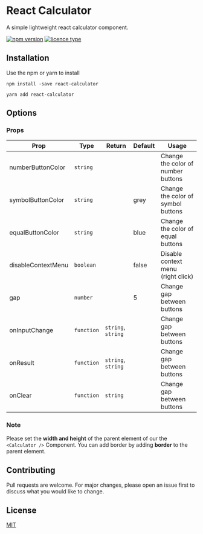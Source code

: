 # React Calculator

A simple lightweight react calculator component.

[![npm version](https://img.shields.io/badge/npm-1.0.0-blue.svg)](https://www.npmjs.com/package/react-calculator)
[![licence type](https://img.shields.io/badge/licence-MIT-yellow.svg)](https://www.npmjs.com/package/react-calculator)

## Installation

Use the npm or yarn to install

```
npm install -save react-calculator
```
```
yarn add react-calculator
```

## Options

### Props
|Prop|Type|Return|Default|Usage|
|----|----|------|-------|-----|
|numberButtonColor |`string`  |                  |     |Change the color of number buttons|
|symbolButtonColor |`string`  |                  |grey |Change the color of symbol buttons|
|equalButtonColor  |`string`  |                  |blue |Change the color of equal buttons |
|disableContextMenu|`boolean` |                  |false|Disable context menu (right click)|
|gap               |`number`  |                  |5    |Change gap between buttons        |
|onInputChange     |`function`|`string`, `string`|     |Change gap between buttons        |
|onResult          |`function`|`string`, `string`|     |Change gap between buttons        |
|onClear           |`function`|`string`          |     |Change gap between buttons        |


### Note

Please set the **width and height** of the parent element of our the `<Calculator />` Component. You can add border by adding **border** to the parent element.

## Contributing
Pull requests are welcome. For major changes, please open an issue first to discuss what you would like to change.

## License
[MIT](https://choosealicense.com/licenses/mit/)